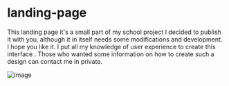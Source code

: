 # landing-page
This landing page it's a small part of my school project I decided to publish it with you, although it in itself needs some modifications and development. I hope you like it. I put all my knowledge of user experience to create this interface . Those who wanted some information on how to create such a design can contact me in private.

![image](https://user-images.githubusercontent.com/105078157/194988199-9b6704bb-fcef-485b-9bca-d6dc8b897587.png)
